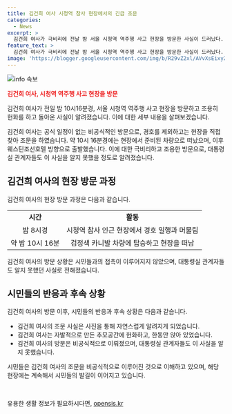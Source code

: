 ```yaml
---
title: 김건희 여사 시청역 참사 현장에서의 긴급 조문
categories:
  - News
excerpt: >
  김건희 여사가 극비리에 전날 밤 서울 시청역 역주행 사고 현장을 방문한 사실이 드러났다. 조문을 하고 나온 김 여사는 시민들이 자발적으로 만든 추모공간에 헌화하고 앉아있기도 했다. 이 사실은 비공식적으로 진행되었으며 대통령실도 이를 알지 못했다고 한다. 김 여사의 경호를 제외한 비공식 방문은 사람들의 관심을 끌었으며, 사고 현장에는 여전히 많은 시민들이 찾고 있다. 해당 사고에서는 16명의 사상자가 발생했으며, 운전자는 급발진을 주장하고 있다.
feature_text: >
  김건희 여사가 극비리에 전날 밤 서울 시청역 역주행 사고 현장을 방문한 사실이 드러났다. 조문을 하고 나온 김 여사는 시민들이 자발적으로 만든 추모공간에 헌화하고 앉아있기도 했다. 이 사실은 비공식적으로 진행되었으며 대통령실도 이를 알지 못했다고 한다. 김 여사의 경호를 제외한 비공식 방문은 사람들의 관심을 끌었으며, 사고 현장에는 여전히 많은 시민들이 찾고 있다. 해당 사고에서는 16명의 사상자가 발생했으며, 운전자는 급발진을 주장하고 있다.
image: 'https://blogger.googleusercontent.com/img/b/R29vZ2xl/AVvXsEixyZcFfHzMRdzZMjFBmAUKJYCLCGyLL1o632UiGVXcaFdKo_bkvkuCioo0uUKlGfBVcT3P84aROyZIXSBEx3Aw5nCQ3pTgDom1WDC4m8eifvWiAmWEEVb4x6G_l8C0QH225ldMjyaFvpxGEBGNO37VmDTDMHGhJPq73UglMfDca1-0aw/s1600/blogspot.png'
---
```


<p><img src="https://blogger.googleusercontent.com/img/b/R29vZ2xl/AVvXsEixyZcFfHzMRdzZMjFBmAUKJYCLCGyLL1o632UiGVXcaFdKo_bkvkuCioo0uUKlGfBVcT3P84aROyZIXSBEx3Aw5nCQ3pTgDom1WDC4m8eifvWiAmWEEVb4x6G_l8C0QH225ldMjyaFvpxGEBGNO37VmDTDMHGhJPq73UglMfDca1-0aw/s1600/blogspot.png" alt="info 속보" /></p>

<p><b><span style="color: #ee2323;">김건희 여사, 시청역 역주행 사고 현장을 방문</span></b></p>

<p>김건희 여사가 전일 밤 10시16분경, 서울 시청역 역주행 사고 현장을 방문하고 조용히 헌화를 하고 돌아온 사실이 알려졌습니다. 이에 대한 세부 내용을 살펴보겠습니다.</p>

<p data-ke-size="size16">김건희 여사는 공식 일정이 없는 비공식적인 방문으로, 경호를 제외하고는 현장을 직접 찾아 조문을 하였습니다. 약 10시 16분경에는 현장에서 준비된 차량으로 떠났으며, 이후 웨스틴조선호텔 방향으로 출발했습니다. 이에 대한 극비리하고 조용한 방문으로, 대통령실 관계자들도 이 사실을 알지 못했을 정도로 알려졌습니다.</p>

<h2 data-ke-size="size26">김건희 여사의 현장 방문 과정</h2>

<p data-ke-size="size16">김건희 여사의 현장 방문 과정은 다음과 같습니다.</p>

<table>
    <tr>
        <td style="text-align: center; height: 17px;"><b>시간</b></td>
        <td style="text-align: center; height: 17px;"><b>활동</b></td>
    </tr>
    <tr>
        <td style="text-align: center; height: 17px;">밤 8시경</td>
        <td style="text-align: center; height: 17px;">시청역 참사 인근 현장에서 경호 일행과 머물림</td>
    </tr>
    <tr>
        <td style="text-align: center; height: 17px;">약 밤 10시 16분</td>
        <td style="text-align: center; height: 17px;">검정색 카니발 차량에 탑승하고 현장을 떠남</td>
    </tr>
</table>

<p data-ke-size="size16">김건희 여사의 방문 상황은 시민들과의 접촉이 이루어지지 않았으며, 대통령실 관계자들도 알지 못했던 사실로 전해졌습니다.</p>

<h2 data-ke-size="size26">시민들의 반응과 후속 상황</h2>

<p data-ke-size="size16">김건희 여사의 방문 이후, 시민들의 반응과 후속 상황은 다음과 같습니다.</p>

<ul>
    <li>김건희 여사의 조문 사실은 사진을 통해 자연스럽게 알려지게 되었습니다.</li>
    <li>김건희 여사는 자발적으로 만든 추모공간에 헌화하고, 한동안 앉아 있었습니다.</li>
    <li>김건희 여사의 방문은 비공식적으로 이뤄졌으며, 대통령실 관계자들도 이 사실을 알지 못했습니다.</li>
</ul>

<p data-ke-size="size16">시민들은 김건희 여사의 조문을 비공식적으로 이루어진 것으로 이해하고 있으며, 해당 현장에는 계속해서 시민들의 발길이 이어지고 있습니다.</p>

<p data-ke-size="size16">&nbsp;</p>
유용한 생활 정보가 필요하시다면, <a href="https://opensis.kr" rel="dofollow">opensis.kr</a>


